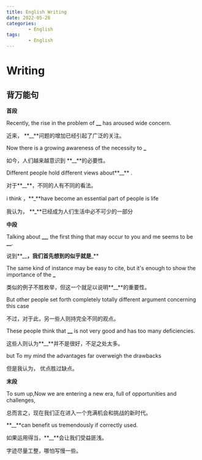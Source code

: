 ```yaml
---
title: English Writing
date: 2022-05-28
categories:
        - English
tags:
        - English
---
```


# Writing

## 背万能句

**首段**

Recently, the rise in the problem of **\_\_** has aroused wide concern.

近来， **\_\_**问题的增加已经引起了广泛的关注。

Now there is a growing awareness of the necessity to **\_**

如今，人们越来越意识到 **\_\_**的必要性。

Different people hold different views about**\_\_** .

对于**\_\_**，不同的人有不同的看法。

i think ，**\_**have become an essential part of people is life

我认为， **\_**已经成为人们生活中必不可少的一部分

**中段**

Talking about **\_\_**, the first thing that may occur to you and me seems to be **\_\_**.

说到**\_\_**，我们首先想到的似乎就是**\_**

The same kind of instance may be easy to cite, but it's enough to show the importance of the **\_**

类似的例子不胜枚举，但这一个就足以说明**\_\_**的重要性。

But other people set forth completely totally different argument concerning this case

不过，对于此，另一些人则持完全不同的观点。

These people think that **\_\_** is not very good and has too many deficiencies.

这些人则认为**\_\_**并不是很好，不足之处太多。

but To my mind the advantages far overweigh the drawbacks

但是我认为， 优点胜过缺点。

**末段**

To sum up,Now we are entering a new era, full of opportunities and challenges,

总而言之，现在我们正在进入一个充满机会和挑战的新时代。

**\_\_**can benefit us tremendously if correctly used.

如果运用得当，**\_\_**会让我们受益匪浅。

字迹尽量工整，哪怕写慢一些。
